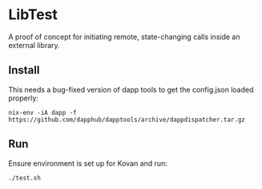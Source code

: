 # LibTest

A proof of concept for initiating remote, state-changing calls inside an external library.

## Install

This needs a bug-fixed version of dapp tools to get the config.json loaded properly:

    nix-env -iA dapp -f https://github.com/dapphub/dapptools/archive/dappdispatcher.tar.gz

## Run

Ensure environment is set up for Kovan and run:

    ./test.sh